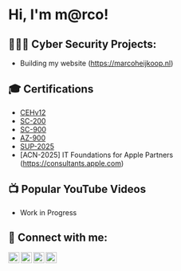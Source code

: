 <h1>Hi, I'm m@rco! <br/>
                          
<h2>👨🏻‍💻 Cyber Security Projects:</h2>

- Building my website (https://marcoheijkoop.nl) 

<h2>🎓 Certifications</h2>

- [CEHv12](https://aspen.eccouncil.org/VerifyBadge?type=certification&a=pxN4UTi1M56I0aCrWGZL3C8NqP202+CR8t0yseT387Q=)
- [SC-200](https://learn.microsoft.com/en-us/users/marcoheijkoop/credentials/b822a482059a4795)
- [SC-900](https://learn.microsoft.com/en-us/users/marcoheijkoop/credentials/7d67134715a04336)
- [AZ-900](https://learn.microsoft.com/en-us/users/marcoheijkoop/credentials/b64426bdfb654467)
- [SUP-2025](https://www.credly.com/badges/53771545-799a-4bd6-9c31-574d624276f9)
- [ACN-2025] IT Foundations for Apple Partners (https://consultants.apple.com)

<h2>📺 Popular YouTube Videos</h2>

- Work in Progress

<h2> 🤳 Connect with me:</h2>

[<img align="left" alt="JoshMadakor | YouTube" width="22px" src="https://cdn.jsdelivr.net/npm/simple-icons@v3/icons/youtube.svg" />][youtube]
[<img align="left" alt="JoshMadakor | Twitter" width="22px" src="https://cdn.jsdelivr.net/npm/simple-icons@v3/icons/twitter.svg" />][twitter]
[<img align="left" alt="JoshMadakor | LinkedIn" width="22px" src="https://cdn.jsdelivr.net/npm/simple-icons@v3/icons/linkedin.svg" />][linkedin]
[<img align="left" alt="JoshMadakor | Instagram" width="22px" src="https://cdn.jsdelivr.net/npm/simple-icons@v3/icons/instagram.svg" />][instagram]

[twitter]: https://twitter.com/marcoheijkoop
[youtube]: https://youtube.com/@marcoheijkoop
[instagram]: https://www.instagram.com/mheijkoop/
[linkedin]: https://linkedin.com/in/marcoheijkoop

<!--
**joshmadakor1/joshmadakor1** is a ✨ _special_ ✨ repository because its `README.md` (this file) appears on your GitHub profile.

Here are some ideas to get you started:

- 🔭 I’m currently working on ...
- 🌱 I’m currently learning ...
- 👯 I’m looking to collaborate on ...
- 🤔 I’m looking for help with ...
- 💬 Ask me about ...
- 📫 How to reach me: ...
- 😄 Pronouns: ...
- ⚡ Fun fact: ...
-->
